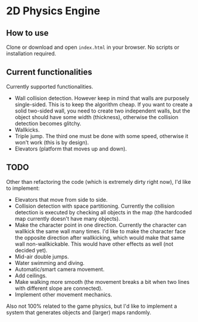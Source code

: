 # 2D Physics Engine

## How to use

Clone or download and open `index.html` in your browser. No scripts or installation required.

## Current functionalities

Currently supported functionalities.

* Wall collision detection. However keep in mind that walls are purposely single-sided. This is to keep the algorithm cheap. If you want to create a solid two-sided wall, you need to create two independent walls, but the object should have some width (thickness), otherwise the collision detection becomes glitchy.
* Wallkicks.
* Triple jump. The third one must be done with some speed, otherwise it won't work (this is by design).
* Elevators (platform that moves up and down).

## TODO

Other than refactoring the code (which is extremely dirty right now), I'd like to implement:

* Elevators that move from side to side.
* Collision detection with space partitioning. Currently the collision detection is executed by checking all objects in the map (the hardcoded map currently doesn't have many objects).
* Make the character point in one direction. Currently the character can wallkick the same wall many times. I'd like to make the character face the opposite direction after wallkicking, which would make that same wall non-wallkickable. This would have other effects as well (not decided yet).
* Mid-air double jumps.
* Water swimming and diving.
* Automatic/smart camera movement.
* Add ceilings.
* Make walking more smooth (the movement breaks a bit when two lines with different slope are connected).
* Implement other movement mechanics.

Also not 100% related to the game physics, but I'd like to implement a system that generates objects and (larger) maps randomly.
